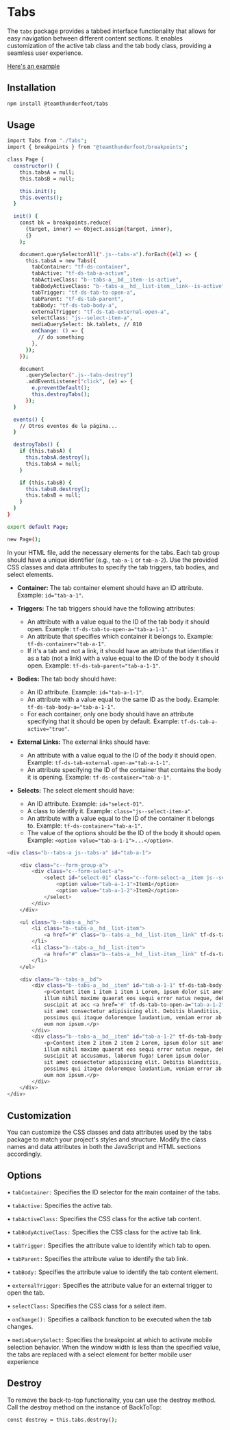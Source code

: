 # Tabs

The `tabs` package provides a tabbed interface functionality that allows for easy navigation between different content sections. It enables customization of the active tab class and the tab body class, providing a seamless user experience.

[Here's an example](https://team-thunderfoot.github.io/tabs/dist/index.html)

## Installation

```sh
npm install @teamthunderfoot/tabs
```

## Usage

```sh
import Tabs from "./Tabs";
import { breakpoints } from "@teamthunderfoot/breakpoints";

class Page {
  constructor() {
    this.tabsA = null;
    this.tabsB = null;

    this.init();
    this.events();
  }

  init() {
    const bk = breakpoints.reduce(
      (target, inner) => Object.assign(target, inner),
      {}
    );

    document.querySelectorAll(".js--tabs-a").forEach((el) => {
      this.tabsA = new Tabs({
        tabContainer: "tf-ds-container",
        tabActive: "tf-ds-tab-a-active",
        tabActiveClass: "b--tabs-a__bd__item--is-active",
        tabBodyActiveClass: "b--tabs-a__hd__list-item__link--is-active",
        tabTrigger: "tf-ds-tab-to-open-a",
        tabParent: "tf-ds-tab-parent",
        tabBody: "tf-ds-tab-body-a",
        externalTrigger: "tf-ds-tab-external-open-a",
        selectClass: "js--select-item-a",
        mediaQuerySelect: bk.tablets, // 810
        onChange: () => {
          // do something
        },
      });
    });

    document
      .querySelector(".js--tabs-destroy")
      .addEventListener("click", (e) => {
        e.preventDefault();
        this.destroyTabs();
      });
  }

  events() {
    // Otros eventos de la página...
  }

  destroyTabs() {
    if (this.tabsA) {
      this.tabsA.destroy();
      this.tabsA = null;
    }

    if (this.tabsB) {
      this.tabsB.destroy();
      this.tabsB = null;
    }
  }
}

export default Page;

new Page();

```

In your HTML file, add the necessary elements for the tabs. Each tab group should have a unique identifier (e.g., `tab-a-1` or `tab-a-2`). Use the provided CSS classes and data attributes to specify the tab triggers, tab bodies, and select elements.

- **Container:** The tab container element should have an ID attribute. Example: `id="tab-a-1"`.

- **Triggers:** The tab triggers should have the following attributes:

  - An attribute with a value equal to the ID of the tab body it should open. Example: `tf-ds-tab-to-open-a="tab-a-1-1"`.
  - An attribute that specifies which container it belongs to. Example: `tf-ds-container="tab-a-1"`.
  - If it's a tab and not a link, it should have an attribute that identifies it as a tab (not a link) with a value equal to the ID of the body it should open. Example: `tf-ds-tab-parent="tab-a-1-1"`.

- **Bodies:** The tab body should have:

  - An ID attribute. Example: `id="tab-a-1-1"`.
  - An attribute with a value equal to the same ID as the body. Example: `tf-ds-tab-body-a="tab-a-1-1"`.
  - For each container, only one body should have an attribute specifying that it should be open by default. Example: `tf-ds-tab-a-active="true"`.

- **External Links:** The external links should have:

  - An attribute with a value equal to the ID of the body it should open. Example: `tf-ds-tab-external-open-a="tab-a-1-1"`.
  - An attribute specifying the ID of the container that contains the body it is opening. Example: `tf-ds-container="tab-a-1"`.

- **Selects:** The select element should have:
  - An ID attribute. Example: `id="select-01"`.
  - A class to identify it. Example: `class="js--select-item-a"`.
  - An attribute with a value equal to the ID of the container it belongs to. Example: `tf-ds-container="tab-a-1"`.
  - The value of the options should be the ID of the body it should open. Example: `<option value="tab-a-1-1">...</option>`.

```sh
<div class="b--tabs-a js--tabs-a" id="tab-a-1">

    <div class="c--form-group-a">
        <div class="c--form-select-a">
            <select id="select-01" class="c--form-select-a__item js--select-item-a" tf-ds-container="tab-a-1">
                <option value="tab-a-1-1">Item1</option>
                <option value="tab-a-1-2">Item2</option>
            </select>
        </div>
    </div>

    <ul class="b--tabs-a__hd">
        <li class="b--tabs-a__hd__list-item">
            <a href="#" class="b--tabs-a__hd__list-item__link" tf-ds-tab-to-open-a="tab-a-1-1" tf-ds-tab-parent="tab-a-1-1" tf-ds-container="tab-a-1">Item1</a>
        </li>
        <li class="b--tabs-a__hd__list-item">
            <a href="#" class="b--tabs-a__hd__list-item__link" tf-ds-tab-to-open-a="tab-a-1-2"  tf-ds-tab-parent="tab-a-1-2" tf-ds-container="tab-a-1">Item2</a>
        </li>
    </ul>

    <div class="b--tabs-a__bd">
        <div class="b--tabs-a__bd__item" id="tab-a-1-1" tf-ds-tab-body-a="tab-a-1-1" tf-ds-tab-a-active="true">
            <p>Content item 1 item 1 item 1 Lorem, ipsum dolor sit amet consectetur adipisicing elit. Ipsum, commodi
            illum nihil maxime quaerat eos sequi error natus neque, debitis ducimus veniam minus animi iure
            suscipit at acc <a href='#' tf-ds-tab-to-open-a="tab-a-1-2" tf-ds-container="tab-a-1">TAB 2</a> usamus, laborum fuga! Lorem ipsum dolor
            sit amet consectetur adipisicing elit. Debitis blanditiis, eveniet consequatur omnis voluptatum,
            possimus qui itaque doloremque laudantium, veniam error ab perspiciatis tempora labore aperiam ratione
            eum non ipsum.</p>
        </div>
        <div class="b--tabs-a__bd__item" id="tab-a-1-2" tf-ds-tab-body-a="tab-a-1-2">
            <p>Content item 2 item 2 item 2 Lorem, ipsum dolor sit amet consectetur adipisicing elit. Ipsum, commodi
            illum nihil maxime quaerat eos sequi error natus neque, debitis ducimus veniam minus animi iure
            suscipit at accusamus, laborum fuga! Lorem ipsum dolor
            sit amet consectetur adipisicing elit. Debitis blanditiis, eveniet consequatur omnis voluptatum,
            possimus qui itaque doloremque laudantium, veniam error ab perspiciatis tempora labore aperiam ratione
            eum non ipsum.</p>
        </div>
    </div>
</div>
```

## Customization

You can customize the CSS classes and data attributes used by the tabs package to match your project's styles and structure. Modify the class names and data attributes in both the JavaScript and HTML sections accordingly.

## Options

• `tabContainer:` Specifies the ID selector for the main container of the tabs.

• `tabActive:` Specifies the active tab.

• `tabActiveClass:` Specifies the CSS class for the active tab content.

• `tabBodyActiveClass:` Specifies the CSS class for the active tab link.

• `tabTrigger:` Specifies the attribute value to identify which tab to open.

• `tabParent:` Specifies the attribute value to identify the tab link.

• `tabBody:` Specifies the attribute value to identify the tab content element.

• `externalTrigger:` Specifies the attribute value for an external trigger to open the tab.

• `selectClass:` Specifies the CSS class for a select item.

• `onChange():` Specifies a callback function to be executed when the tab changes.

• `mediaQuerySelect:` Specifies the breakpoint at which to activate mobile selection behavior. When the window width is less than the specified value, the tabs are replaced with a select element for better mobile user experience

## Destroy

To remove the back-to-top functionality, you can use the destroy method. Call the destroy method on the instance of BackToTop:

```sh
const destroy = this.tabs.destroy();
```

